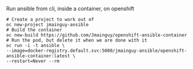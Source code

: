 Run ansible from cli, inside a container, on openshift
```/bin/bash
# Create a project to work out of
oc new-project jmainguy-ansible
# Build the container
oc new-build https://github.com/Jmainguy/openshift-ansible-container
# Run the pod, but delete it when we are done with it
oc run -i -t ansible \
--image=docker-registry.default.svc:5000/jmainguy-ansible/openshift-ansible-container:latest \
--restart=Never --rm
```
